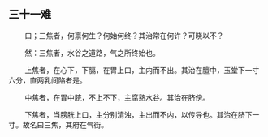 ## 三十一难
<p>&emsp;&emsp;
曰；三焦者，何禀何生？何始何终？其治常在何许？可晓以不？
</p>
<p>&emsp;&emsp;
然：三焦者，水谷之道路，气之所终始也。
</p>
<p>&emsp;&emsp;
上焦者，在心下，下膈，在胃上口，主内而不出。其治在膻中，玉堂下一寸六分，直两乳间陷者是。
</p>
<p>&emsp;&emsp;
中焦者，在胃中脘，不上不下，主腐熟水谷。其治在脐傍。
</p>
<p>&emsp;&emsp;
下焦者，当膀胱上口，主分别清浊，主出而不内，以传导也。其治在脐下一寸。故名曰三焦，其府在气街。
</p>